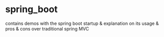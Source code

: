 # spring_boot
contains demos with the spring boot startup &amp; explanation on its usage &amp; pros &amp; cons over traditional spring MVC
